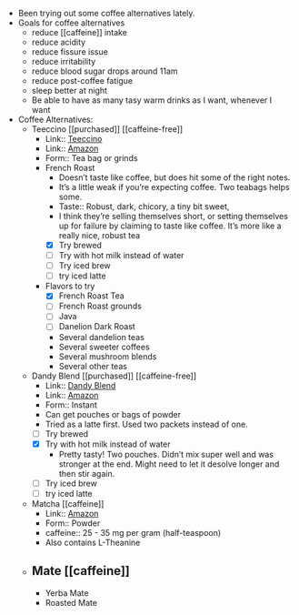 - Been trying out some coffee alternatives lately.
- Goals for coffee alternatives
    - reduce [[caffeine]] intake
    - reduce acidity
    - reduce fissure issue
    - reduce irritability
    - reduce blood sugar drops around 11am
    - reduce post-coffee fatigue
    - sleep better at night
    - Be able to have as many tasy warm drinks as I want, whenever I want
- Coffee Alternatives:
    - Teeccino [[purchased]] [[caffeine-free]]
        - Link:: [Teeccino](https://teeccino.com)
        - Link:: [Amazon](https://smile.amazon.com/gp/product/B004LL5BZS/ref=ppx_yo_dt_b_asin_title_o06_s00?ie=UTF8&psc=1)
        - Form:: Tea bag or grinds
        - French Roast
            - Doesn’t taste like coffee, but does hit some of the right notes. 
            - It’s a little weak if you’re expecting coffee. Two teabags helps some.
            - Taste:: Robust, dark, chicory, a tiny bit sweet, 
            - I think they’re selling themselves short, or setting themselves up for failure by claiming to taste like coffee. It’s more like a really nice, robust tea
            - [x] Try brewed
            - [ ] Try with hot milk instead of water
            - [ ] Try iced brew
            - [ ] try iced latte
        - Flavors to try
            - [x] French Roast Tea
            - [ ] French Roast grounds
            - [ ] Java
            - [ ] Danelion Dark Roast
            - Several dandelion teas
            - Several sweeter coffees
            - Several mushroom blends
            - Several other teas
    - Dandy Blend [[purchased]] [[caffeine-free]]
        - Link:: [Dandy Blend](https://dandyblend.com)
        - Link:: [Amazon](https://smile.amazon.com/gp/product/B01LAX5Q68/ref=ppx_yo_dt_b_asin_title_o00_s00?ie=UTF8&psc=1)
        - Form:: Instant
        - Can get pouches or bags of powder
        - Tried as a latte first. Used two packets instead of one. 
        - [ ] Try brewed
        - [x] Try with hot milk instead of water
            - Pretty tasty! Two pouches. Didn’t mix super well and was stronger at the end. Might need to let it desolve longer and then stir again.
        - [ ] Try iced brew
        - [ ] try iced latte
    - Matcha [[caffeine]]
        - Link:: [Amazon](https://smile.amazon.com/gp/product/B00PFDH0K0/ref=ppx_yo_dt_b_asin_title_o06_s00?ie=UTF8&psc=1)
        - Form:: Powder
        - caffeine:: 25 - 35 mg per gram (half-teaspoon)
        - Also contains L-Theanine
    - Mate [[caffeine]]
        - 
        - Yerba Mate
        - Roasted Mate
